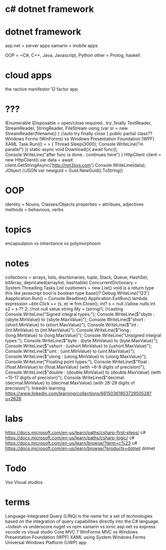 # c# dotnet framework

# dotnet framework
asp.net = server apps
xamarin > mobile apps

OOP = ~C#, C++, Java, Javascript, Python
other = Prolog, haskell

# cloud apps
the ractive manifestor
12 factor app

# ???
IEnumerable
IDisposable = open/close required.. try..finally
TextReader, StreamReader, StringReader, FileStream
using (var sr = new StreamReader(filename)) {
	//auto try finally close
}
public partial class??
Windows Forms (WinForms) vs Windows Presentation Foundation (WPF) XAML
Task.Run(() = > {
	Thread.Sleep(3000);
	Console.WriteLine("in parallel")
})
static async void Download(){
	await func();
	Console.WriteLine("after func is done.. continues here")
}
HttpClient client = new HttpClient()
var data = await client.GetStringAsync('http://nm3sys.com')
Console.WriteLine(data);
JObject //JSON
var newguid = Guid.NewGuid().ToString()

# OOP
identity = Nouns, Classes/Objects
properties = attribues, adjectives
methods = behavious, verbs 

# topics
encapsulaton vs inheritance vs polymorphosm


# notes
collections = arrays, lists, disctionaries, tuple, Stack, Queue, HashSet, bitArray, depricated(arraylist, hashtable)
ConcurrentDictionary = System.Threading.Tasks
List<String> customers = new List<string>()
void is a return type
this like javascript
bool is boolean type
base()?
Debug.WriteLine('123')
Aapplication.Run() ~ Console.Readline()
Application.ExitRun() 
lambda expression ~btn.Click += (s, e) => frm.Close();
int? s = null //allow nulls
int s2 = s ?? 2; //not null value
string My = (string)1; //casting 
Console.WriteLine("Signed integral types:");
Console.WriteLine($"sbyte  : {sbyte.MinValue} to {sbyte.MaxValue}");
Console.WriteLine($"short  : {short.MinValue} to {short.MaxValue}");
Console.WriteLine($"int    : {int.MinValue} to {int.MaxValue}");
Console.WriteLine($"long   : {long.MinValue} to {long.MaxValue}");
Console.WriteLine("Unsigned integral types:");
Console.WriteLine($"byte   : {byte.MinValue} to {byte.MaxValue}");
Console.WriteLine($"ushort : {ushort.MinValue} to {ushort.MaxValue}");
Console.WriteLine($"uint   : {uint.MinValue} to {uint.MaxValue}");
Console.WriteLine($"ulong  : {ulong.MinValue} to {ulong.MaxValue}");
Console.WriteLine("Floating point types:");
Console.WriteLine($"float  : {float.MinValue} to {float.MaxValue} (with ~6-9 digits of precision)");
Console.WriteLine($"double : {double.MinValue} to {double.MaxValue} (with ~15-17 digits of precision)");
Console.WriteLine($"decimal: {decimal.MinValue} to {decimal.MaxValue} (with 28-29 digits of precision)");
linkedin learning
https://www.linkedin.com/learning/collections/6615036185372950528?u=2626

# labs
https://docs.microsoft.com/en-us/learn/paths/csharp-first-steps/ c#
https://docs.microsoft.com/en-us/learn/paths/csharp-logic/ c#
https://docs.microsoft.com/en-us/learn/browse/?term=c%23 c#
https://docs.microsoft.com/en-us/learn/browse/?products=dotnet dotnet

# Todo
Vso 
Visual studios

# terms
Language-Integrated Query (LINQ) is the name for a set of technologies based on the integration of query capabilities directly into the C# language. ~lodash vs underscore
nuget vs npm
xamarin vs ionic
asp.net vs express
vscode vs visual studio
Core MVC ?
WinForms MVC vs Windows Presentation Foundation (WPF) XAML 
using System.Windows.Forms
Universal Windows Platform (UWP) app